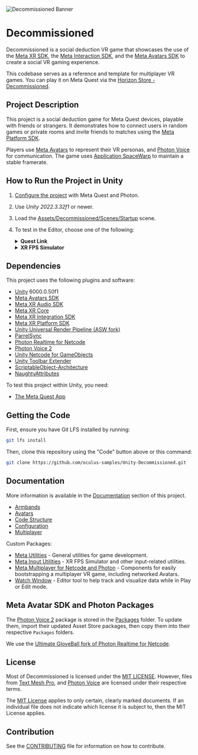 ![Decommissioned Banner](./Documentation/Media/banner.png "Decommissioned")

# Decommissioned

Decommissioned is a social deduction VR game that showcases the use of the [Meta XR SDK](https://developers.meta.com/horizon/downloads/package/meta-xr-core-sdk/), the [Meta Interaction SDK](https://developers.meta.com/horizon/documentation/unity/unity-isdk-interaction-sdk-overview/), and the [Meta Avatars SDK](https://developers.meta.com/horizon/documentation/unity/meta-avatars-overview/) to create a social VR gaming experience.

This codebase serves as a reference and template for multiplayer VR games. You can play it on Meta Quest via the [Horizon Store - Decommissioned](https://www.meta.com/en-gb/experiences/decommissioned/5756827011021749/).

## Project Description

This project is a social deduction game for Meta Quest devices, playable with friends or strangers. It demonstrates how to connect users in random games or private rooms and invite friends to matches using the [Meta Platform SDK](https://developers.meta.com/horizon/documentation/unity/ps-platform-intro/).

Players use [Meta Avatars](https://developers.meta.com/horizon/documentation/unity/meta-avatars-overview/) to represent their VR personas, and [Photon Voice](https://assetstore.unity.com/packages/tools/audio/photon-voice-2-130518) for communication. The game uses [Application SpaceWarp](https://developers.meta.com/horizon/documentation/unity/unity-asw/) to maintain a stable framerate.

## How to Run the Project in Unity

1. [Configure the project](./Documentation/Configuration.md) with Meta Quest and Photon.
2. Use *Unity 2022.3.32f1* or newer.
3. Load the [Assets/Decommissioned/Scenes/Startup](./Assets/Decommissioned/Scenes/Startup.unity) scene.
4. To test in the Editor, choose one of the following:

    <details>
      <summary><b>Quest Link</b></summary>

    - Enable Quest Link:
        - Put on your headset, go to "Quick Settings", and select "Quest Link" (or "Quest Air Link" if using Air Link).
        - Select your desktop from the list, then select "Launch". This opens the Quest Link app, allowing desktop control from your headset.
    - With the headset on, select "Desktop" from the control panel in front of you. You should see your desktop in VR.
    - Navigate to Unity and press "Play"; the application should launch on your headset automatically.
    </details>
    <details>
      <summary><b>XR FPS Simulator</b></summary>

    - In Unity, press "Play" and enjoy the simulated XR controls!
    - Review the [XR FPS Simulator documentation](./Packages/com.meta.utilities.input/README.md#xr-device-fps-simulator) for more information.
        - Note: The mouse is [captured by the simulator](./Packages/com.meta.utilities.input/README.md#mouse-capture) when in play mode. To use the mouse in-game (such as to interact with menus), hold Left Alt.
    </details>

## Dependencies

This project uses the following plugins and software:

- [Unity](https://unity.com/download) 6000.0.50f1
- [Meta Avatars SDK](https://assetstore.unity.com/packages/tools/integration/meta-avatars-sdk-271958)
- [Meta XR Audio SDK](https://assetstore.unity.com/packages/tools/integration/meta-xr-audio-sdk-264557)
- [Meta XR Core](https://assetstore.unity.com/packages/tools/integration/meta-xr-core-sdk-269169)
- [Meta XR Integration SDK](https://assetstore.unity.com/packages/tools/integration/meta-xr-interaction-sdk-265014)
- [Meta XR Platform SDK](https://assetstore.unity.com/packages/tools/integration/meta-xr-platform-sdk-262366)
- [Unity Universal Render Pipeline (ASW fork)](https://developers.meta.com/horizon/documentation/unity/unity-asw/#how-to-enable-appsw-in-app)
- [ParrelSync](https://github.com/brogan89/ParrelSync)
- [Photon Realtime for Netcode](https://github.com/Unity-Technologies/multiplayer-community-contributions/tree/main/Transports/com.community.netcode.transport.photon-realtime)
- [Photon Voice 2](https://assetstore.unity.com/packages/tools/audio/photon-voice-2-130518)
- [Unity Netcode for GameObjects](https://github.com/Unity-Technologies/com.unity.netcode.gameobjects)
- [Unity Toolbar Extender](https://github.com/marijnz/unity-toolbar-extender.git)
- [ScriptableObject-Architecture](https://github.com/DanielEverland/ScriptableObject-Architecture)
- [NaughtyAttributes](https://github.com/dbrizov/NaughtyAttributes)

To test this project within Unity, you need:

- [The Meta Quest App](https://www.meta.com/quest/setup/)

## Getting the Code

First, ensure you have Git LFS installed by running:

```sh
git lfs install
```

Then, clone this repository using the "Code" button above or this command:

```sh
git clone https://github.com/oculus-samples/Unity-Decommissioned.git
```

## Documentation

More information is available in the [Documentation](./Documentation) section of this project.

- [Armbands](./Documentation/Armbands.md)
- [Avatars](./Documentation/Avatars.md)
- [Code Structure](./Documentation/CodeStructure.md)
- [Configuration](./Documentation/Configuration.md)
- [Multiplayer](./Documentation/Multiplayer.md)

Custom Packages:

- [Meta Utilities](./Packages/com.meta.utilities/) - General utilities for game development.
- [Meta Input Utilities](./Packages/com.meta.utilities.input/) - XR FPS Simulator and other input-related utilities.
- [Meta Multiplayer for Netcode and Photon](./Packages/com.meta.multiplayer.netcode-photon/) - Components for easily bootstrapping a multiplayer VR game, including networked Avatars.
- [Watch Window](./Packages/com.meta.utilities.watch-window/) - Editor tool to help track and visualize data while in Play or Edit mode.

## Meta Avatar SDK and Photon Packages

The [Photon Voice 2](https://assetstore.unity.com/packages/tools/audio/photon-voice-2-130518) package is stored in the [Packages](./Packages) folder. To update them, import their updated Asset Store packages, then copy them into their respective `Packages` folders.

We use the [Ultimate GloveBall fork of Photon Realtime for Netcode](https://github.com/oculus-samples/Unity-UltimateGloveBall/tree/d48bb48d3232fd3e9e753f127b3d49b04ae4885f/Packages/com.community.netcode.transport.photon-realtime%40b28923aa5d).

## License

Most of Decommissioned is licensed under the [MIT LICENSE](./LICENSE). However, files from [Text Mesh Pro](https://unity.com/legal/licenses/unity-companion-license), and [Photon Voice](./Packages/Photon/Photon/license.txt) are licensed under their respective terms.

The [MIT License](./Assets/Decommissioned/LICENSE) applies to only certain, clearly marked documents. If an individual file does not indicate which license it is subject to, then the MIT License applies.

## Contribution

See the [CONTRIBUTING](./CONTRIBUTING.md) file for information on how to contribute.
